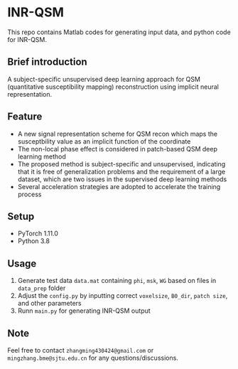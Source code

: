 # INR-QSM
This repo contains Matlab codes for generating input data, and python code for INR-QSM. 

## Brief introduction 
A subject-specific unsupervised deep learning approach for QSM (quantitative susceptibility mapping) reconstruction using implicit neural representation.
## Feature   
*  A new signal representation scheme for QSM recon which maps the susceptbility value as an implicit function of the coordinate
*  The non-local phase effect is considered in patch-based QSM deep learning method 
*  The proposed method is subject-specific and unsupervised, indicating that it is free of generalization problems and the requirement of a large dataset, which are two issues in the supervised deep learning methods
*  Several acceleration strategies are adopted to accelerate the training process


## Setup   
* PyTorch 1.11.0  
* Python 3.8

## Usage
1.  Generate test data `data.mat` containing `phi`, `msk`, `WG` based on files in `data_prep` folder 
2.  Adjust the `config.py` by inputting correct `voxelsize`, `B0_dir`, `patch size`, and other parameters  
3.  Runn `main.py` for generating INR-QSM output

## Note
Feel free to contact `zhangming430424@gmail.com` or `mingzhang.bme@sjtu.edu.cn` for any questions/discussions.


